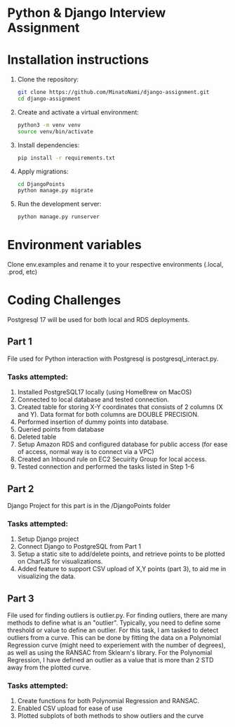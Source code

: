 # Python & Django Interview Assignment

# Installation instructions

1. Clone the repository:

   ```bash
   git clone https://github.com/MinatoNami/django-assignment.git
   cd django-assignment
   ```

2. Create and activate a virtual environment:

   ```bash
   python3 -m venv venv
   source venv/bin/activate
   ```

3. Install dependencies:

   ```bash
   pip install -r requirements.txt
   ```

4. Apply migrations:

   ```bash
   cd DjangoPoints
   python manage.py migrate
   ```

5. Run the development server:
   ```bash
   python manage.py runserver
   ```

# Environment variables

Clone env.examples and rename it to your respective environments (.local, .prod, etc)

# Coding Challenges

Postgresql 17 will be used for both local and RDS deployments.

## Part 1

File used for Python interaction with Postgresql is postgresql_interact.py.

### Tasks attempted:

1. Installed PostgreSQL17 locally (using HomeBrew on MacOS)
2. Connected to local database and tested connection.
3. Created table for storing X-Y coordinates that consists of 2 columns (X and Y). Data format for both columns are DOUBLE PRECISION.
4. Performed insertion of dummy points into database.
5. Queried points from database
6. Deleted table
7. Setup Amazon RDS and configured database for public access (for ease of access, normal way is to connect via a VPC)
8. Created an Inbound rule on EC2 Secuirity Group for local access.
9. Tested connection and performed the tasks listed in Step 1-6

## Part 2

Django Project for this part is in the /DjangoPoints folder

### Tasks attempted:

1. Setup Django project
2. Connect Django to PostgreSQL from Part 1
3. Setup a static site to add/delete points, and retrieve points to be plotted on ChartJS for visualizations.
4. Added feature to support CSV upload of X,Y points (part 3), to aid me in visualizing the data.

## Part 3

File used for finding outliers is outlier.py.
For finding outliers, there are many methods to define what is an "outlier". Typically, you need to define some threshold or value to define an outlier. For this task, I am tasked to detect outliers from a curve. This can be done by fitting the data on a Polynomial Regression curve (might need to experiement with the number of degrees), as well as using the RANSAC from Sklearn's library. For the Polynomial Regression, I have defined an outlier as a value that is more than 2 STD away from the plotted curve.

### Tasks attempted:

1. Create functions for both Polynomial Regression and RANSAC.
2. Enabled CSV upload for ease of use
3. Plotted subplots of both methods to show outliers and the curve
